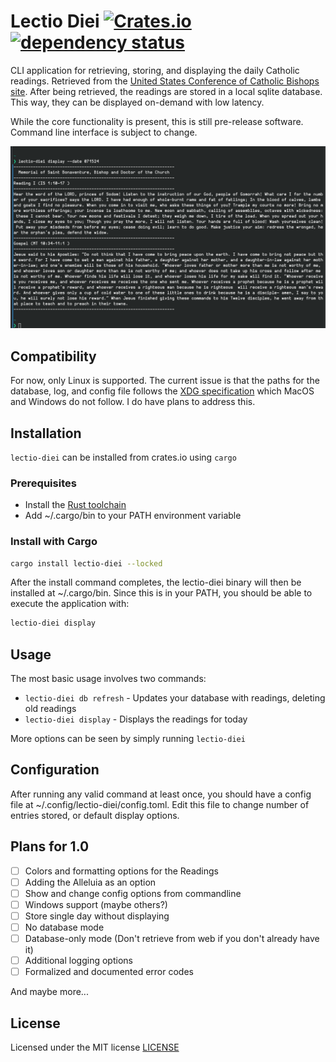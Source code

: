 # Lectio Diei [![Crates.io](https://img.shields.io/crates/v/lectio-diei.svg)](https://crates.io/crates/lectio-diei) [![dependency status](https://deps.rs/repo/github/Squidroot2/lectio-diei/status.svg)](https://deps.rs/repo/github/Squidroot2/lectio-diei)

CLI application for retrieving, storing, and displaying the daily Catholic readings. Retrieved from the [United States Conference of Catholic Bishops site](https://bible.usccb.org/). After being retrieved, the readings are stored in a local sqlite database. This way, they can be displayed on-demand with low latency.

While the core functionality is present, this is still pre-release software. Command line interface is subject to change.

![Command Example](docs/images/Example_v0.1.png)

## Compatibility
For now, only Linux is supported. The current issue is that the paths for the database, log, and config file follows the [XDG specification](https://specifications.freedesktop.org/basedir-spec/basedir-spec-latest.html) which MacOS and Windows do not follow. I do have plans to address this.

## Installation
`lectio-diei` can be installed from crates.io using `cargo`

### Prerequisites
 - Install the [Rust toolchain](https://www.rust-lang.org/tools/install)
 - Add ~/.cargo/bin to your PATH environment variable

### Install with Cargo
```bash
cargo install lectio-diei --locked
```
After the install command completes, the lectio-diei binary will then be installed at ~/.cargo/bin. Since this is in your PATH, you should be able to execute the application with:
```bash
lectio-diei display
```

## Usage

The most basic usage involves two commands:
- ```lectio-diei db refresh``` - Updates your database with readings, deleting old readings
- ```lectio-diei display``` - Displays the readings for today

More options can be seen by simply running ```lectio-diei```

## Configuration
After running any valid command at least once, you should have a config file at ~/.config/lectio-diei/config.toml. Edit this file to change number of entries stored, or default display options.

## Plans for 1.0
- [ ] Colors and formatting options for the Readings
- [ ] Adding the Alleluia as an option
- [ ] Show and change config options from commandline
- [ ] Windows support (maybe others?)
- [ ] Store single day without displaying
- [ ] No database mode
- [ ] Database-only mode (Don't retrieve from web if you don't already have it)
- [ ] Additional logging options
- [ ] Formalized and documented error codes

And maybe more...
## License

Licensed under the MIT license [LICENSE](LICENSE)
